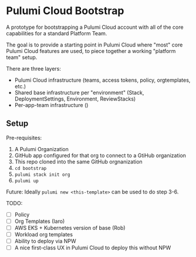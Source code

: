 # Pulumi Cloud Bootstrap

A prototype for bootstrapping a Pulumi Cloud account with all of the core capabilities for a standard Platform Team.

The goal is to provide a starting point in Pulumi Cloud where "most" core Pulumi Cloud features are used, to piece together a working "platform team" setup.

There are three layers:
* Pulumi Cloud infrastructure (teams, access tokens, policy, orgtemplates, etc.)
* Shared base infrastructure per "environment" (Stack, DeploymentSettings, Environment, ReviewStacks)
* Per-app-team infrastructure ()



## Setup

Pre-requisites:
1. A Pulumi Organization
2. GitHub app configured for that org to connect to a GtiHub organization
3. This repo cloned into the same GitHub orgnanization
4. `cd bootstrap`
5. `pulumi stack init org`
6. `pulumi up`

Future: Ideally `pulumi new <this-template>` can be used to do step 3-6.

TODO:
- [ ] Policy
- [ ] Org Templates (Iaro)
- [ ] AWS EKS + Kubernetes version of base (Rob)
- [ ] Workload org templates
- [ ] Ability to deploy via NPW
- [ ] A nice first-class UX in Pulumi Cloud to deploy this without NPW
